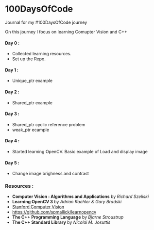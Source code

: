 # 100DaysOfCode
 Journal for my #100DaysOfCode journey

On this journey I focus on learning Comupter Vision and C++

#### Day 0 : 
* Collected learning resources. 
* Set up the Repo. 
#### Day 1 :
* Unique_ptr example
#### Day 2 :
* Shared_ptr example
#### Day 3 :
* Shared_ptr cyclic reference problem
* weak_ptr ecample
#### Day 4 :
* Started learning OpenCV. Basic example of Load and display image 
#### Day 5 :
* Change image brighness and contrast 


### Resources : 
* **Computer Vision : Algorithms and Applications** by *Richard Szeliski*
* **Learning OpenCV 3** by *Adrian Kaehler & Gary Bradski*
* [Stanford Computer Vision](https://www.youtube.com/playlist?list=PLf7L7Kg8_FNxHATtLwDceyh72QQL9pvpQ)
* https://github.com/spmallick/learnopencv
* **The C++ Programming Language** by *Bjarne Stroustrup*
* **The C++ Standard Library** by *Nicolai M. Josuttis*

